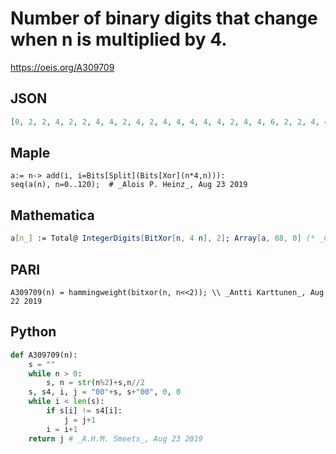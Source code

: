 # Number of binary digits that change when n is multiplied by 4\.
https://oeis.org/A309709
## JSON
```JSON
[0, 2, 2, 4, 2, 2, 4, 4, 2, 4, 2, 4, 4, 4, 4, 4, 2, 4, 4, 6, 2, 2, 4, 4, 4, 6, 4, 6, 4, 4, 4, 4, 2, 4, 4, 6, 4, 4, 6, 6, 2, 4, 2, 4, 4, 4, 4, 4, 4, 6, 6, 8, 4, 4, 6, 6, 4, 6, 4, 6, 4, 4, 4, 4, 2, 4, 4, 6, 4, 4, 6, 6, 4, 6, 4, 6, 6, 6, 6, 6, 2, 4, 4, 6, 2, 2, 4, 4]
```
## Maple
```Maple
a:= n-> add(i, i=Bits[Split](Bits[Xor](n*4,n))):
seq(a(n), n=0..120);  # _Alois P. Heinz_, Aug 23 2019
```
## Mathematica
```Mathematica
a[n_] := Total@ IntegerDigits[BitXor[n, 4 n], 2]; Array[a, 88, 0] (* _Giovanni Resta_, Sep 19 2019 *)
```
## PARI
```PARI
A309709(n) = hammingweight(bitxor(n, n<<2)); \\ _Antti Karttunen_, Aug 22 2019
```
## Python
```Python
def A309709(n):
    s = ""
    while n > 0:
        s, n = str(n%2)+s,n//2
    s, s4, i, j = "00"+s, s+"00", 0, 0
    while i < len(s):
        if s[i] != s4[i]:
            j = j+1
        i = i+1
    return j # _A.H.M. Smeets_, Aug 23 2019
```
